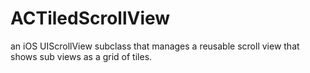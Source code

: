ACTiledScrollView
=================

an iOS UIScrollView subclass that manages a reusable scroll view that shows sub views as a grid of tiles.